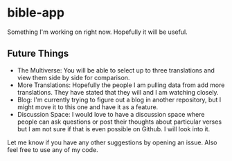 # bible-app
Something I'm working on right now. Hopefully it will be useful.

## Future Things
 - The Multiverse: You will be able to select up to three translations and view them side by side for comparison.
 - More Translations: Hopefully the people I am pulling data from add more translations. They have stated that they will and I am watching closely.
 - Blog: I'm currently trying to figure out a blog in another repository, but I might move it to this one and have it as a feature.
 - Discussion Space: I would love to have a discussion space where people can ask questions or post their thoughts about particular verses but I am not sure if that is even possible on Github. I will look into it.

Let me know if you have any other suggestions by opening an issue. Also feel free to use any of my code.

